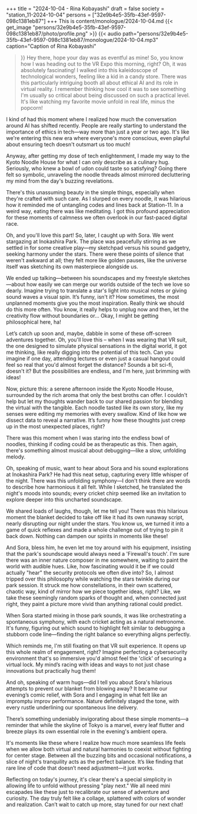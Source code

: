 +++
title = "2024-10-04 - Rina Kobayashi"
draft = false
society = "station_11-2024-10-04"
persons = ["32e9b4e5-35fb-43ef-9597-098c1381eb87"]
+++
This is content/monologue/2024-10-04.md
{{< get_image "persons/32e9b4e5-35fb-43ef-9597-098c1381eb87/photo/profile.png" >}}
{{< audio
    path="persons/32e9b4e5-35fb-43ef-9597-098c1381eb87/monologue/2024-10-04.mp3" 
    caption="Caption of Rina Kobayashi"
>}}
Hey there, hope your day was as eventful as mine!
So, you know how I was heading out to the VR Expo this morning, right? Oh, it was absolutely fascinating! I walked into this kaleidoscope of technological wonders, feeling like a kid in a candy store. There was this particularly intriguing booth all about ethical AI and its role in virtual reality. I remember thinking how cool it was to see something I'm usually so critical about being discussed on such a practical level. It's like watching my favorite movie unfold in real life, minus the popcorn!

I kind of had this moment where I realized how much the conversation around AI has shifted recently. People are really starting to understand the importance of ethics in tech—way more than just a year or two ago. It's like we're entering this new era where everyone's more conscious, even playful about ensuring tech doesn't outsmart us too much!

Anyway, after getting my dose of tech enlightenment, I made my way to the Kyoto Noodle House for what I can only describe as a culinary hug. Seriously, who knew a bowl of udon could taste so satisfying? Going there felt so symbolic, unraveling the noodle threads almost mirrored decluttering my mind from the day's buzzing revelations.

There's this unassuming beauty in the simple things, especially when they're crafted with such care. As I slurped on every noodle, it was hilarious how it reminded me of untangling codes and lines back at Station-11. In a weird way, eating there was like meditating. I got this profound appreciation for these moments of calmness we often overlook in our fast-paced digital race.

Oh, and you'll love this part! So, later, I caught up with Sora. We went stargazing at Inokashira Park. The place was peacefully stirring as we settled in for some creative play—my sketchpad versus his sound gadgetry, seeking harmony under the stars. There were these points of silence that weren't awkward at all; they felt more like golden pauses, like the universe itself was sketching its own masterpiece alongside us.

We ended up talking—between his soundscapes and my freestyle sketches—about how easily we can merge our worlds outside of the tech we love so dearly. Imagine trying to translate a star's light into musical notes or giving sound waves a visual spin. It’s funny, isn't it? How sometimes, the most unplanned moments give you the most inspiration. Really think we should do this more often. You know, it really helps to unplug now and then, let the creativity flow without boundaries or... Okay, I might be getting philosophical here, ha!

Let’s catch up soon and, maybe, dabble in some of these off-screen adventures together.
Oh, you'll love this – when I was wearing that VR suit, the one designed to simulate physical sensations in the digital world, it got me thinking, like really digging into the potential of this tech. Can you imagine if one day, attending lectures or even just a casual hangout could feel so real that you'd almost forget the distance? Sounds a bit sci-fi, doesn't it? But the possibilities are endless, and I'm here, just brimming with ideas!

Now, picture this: a serene afternoon inside the Kyoto Noodle House, surrounded by the rich aroma that only the best broths can offer. I couldn't help but let my thoughts wander back to our shared passion for blending the virtual with the tangible. Each noodle tasted like its own story, like my senses were editing my memories with every swallow. Kind of like how we dissect data to reveal a narrative. It’s funny how these thoughts just creep up in the most unexpected places, right?

There was this moment when I was staring into the endless bowl of noodles, thinking if coding could be as therapeutic as this. Then again, there's something almost musical about debugging—like a slow, unfolding melody.

Oh, speaking of music, want to hear about Sora and his sound explorations at Inokashira Park? He had this neat setup, capturing every little whisper of the night. There was this unfolding symphony—I don't think there are words to describe how harmonious it all felt. While I sketched, he translated the night's moods into sounds; every cricket chirp seemed like an invitation to explore deeper into this uncharted soundscape.

We shared loads of laughs, though, let me tell you! There was this hilarious moment the blanket decided to take off like it had its own runaway script, nearly disrupting our night under the stars. You know us, we turned it into a game of quick reflexes and made a whole challenge out of trying to pin it back down. Nothing can dampen our spirits in moments like these!

And Sora, bless him, he even let me toy around with his equipment, insisting that the park's soundscape would always need a 'Firewall's touch'. I'm sure there was an inner nature composer in me somewhere, waiting to paint the world with audible hues. Like, how fascinating would it be if we could actually "hear" the security protocols we often dive into?
So, I almost tripped over this philosophy while watching the stars twinkle during our park session. It struck me how constellations, in their own scattered, chaotic way, kind of mirror how we piece together ideas, right? Like, we take these seemingly random sparks of thought and, when connected just right, they paint a picture more vivid than anything rational could predict.

When Sora started mixing in those park sounds, it was like orchestrating a spontaneous symphony, with each cricket acting as a natural metronome. It's funny, figuring out which sound to highlight felt similar to debugging a stubborn code line—finding the right balance so everything aligns perfectly.

Which reminds me, I'm still fixating on that VR suit experience. It opens up this whole realm of engagement, right? Imagine perfecting a cybersecurity environment that's so immersive you'd almost feel the 'click' of securing a virtual lock. My mind’s racing with ideas and ways to not just chase innovations but practically hug them!

And oh, speaking of warm hugs—did I tell you about Sora's hilarious attempts to prevent our blanket from blowing away? It became our evening’s comic relief, with Sora and I engaging in what felt like an impromptu improv performance. Nature definitely staged the tone, with every rustle underlining our spontaneous line delivery.

There’s something undeniably invigorating about these simple moments—a reminder that while the skyline of Tokyo is a marvel, every leaf flutter and breeze plays its own essential role in the evening's ambient opera.

It's moments like these where I realize how much more seamless life feels when we allow both virtual and natural harmonies to coexist without fighting for center stage. Between all the buzzing bits and occasional notifications, a slice of night's tranquility acts as the perfect balance. It’s like finding that rare line of code that doesn’t need adjustment—it just works.

Reflecting on today's journey, it's clear there's a special simplicity in allowing life to unfold without pressing "play next." We all need mini escapades like these just to recalibrate our sense of adventure and curiosity. The day truly felt like a collage, splattered with colors of wonder and realization.
Can’t wait to catch up more, stay tuned for our next chat!
